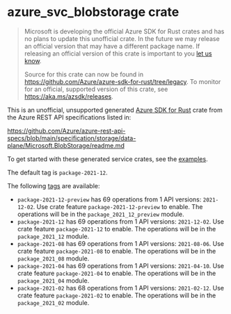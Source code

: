 # azure_svc_blobstorage crate

> Microsoft is developing the official Azure SDK for Rust crates and has no plans to update this unofficial crate.
> In the future we may release an official version that may have a different package name.
> If releasing an official version of this crate is important to you [let us know](https://github.com/Azure/azure-sdk-for-rust/issues/new/choose).
>
> Source for this crate can now be found in <https://github.com/Azure/azure-sdk-for-rust/tree/legacy>.
> To monitor for an official, supported version of this crate, see <https://aka.ms/azsdk/releases>.

This is an unofficial, unsupported generated [Azure SDK for Rust](https://github.com/Azure/azure-sdk-for-rust/tree/legacy) crate from the Azure REST API specifications listed in:

https://github.com/Azure/azure-rest-api-specs/blob/main/specification/storage/data-plane/Microsoft.BlobStorage/readme.md

To get started with these generated service crates, see the [examples](https://github.com/Azure/azure-sdk-for-rust/blob/legacy/services/README.md#examples).

The default tag is `package-2021-12`.

The following [tags](https://github.com/Azure/azure-sdk-for-rust/blob/legacy/services/tags.md) are available:

- `package-2021-12-preview` has 69 operations from 1 API versions: `2021-12-02`. Use crate feature `package-2021-12-preview` to enable. The operations will be in the `package_2021_12_preview` module.
- `package-2021-12` has 69 operations from 1 API versions: `2021-12-02`. Use crate feature `package-2021-12` to enable. The operations will be in the `package_2021_12` module.
- `package-2021-08` has 69 operations from 1 API versions: `2021-08-06`. Use crate feature `package-2021-08` to enable. The operations will be in the `package_2021_08` module.
- `package-2021-04` has 69 operations from 1 API versions: `2021-04-10`. Use crate feature `package-2021-04` to enable. The operations will be in the `package_2021_04` module.
- `package-2021-02` has 68 operations from 1 API versions: `2021-02-12`. Use crate feature `package-2021-02` to enable. The operations will be in the `package_2021_02` module.